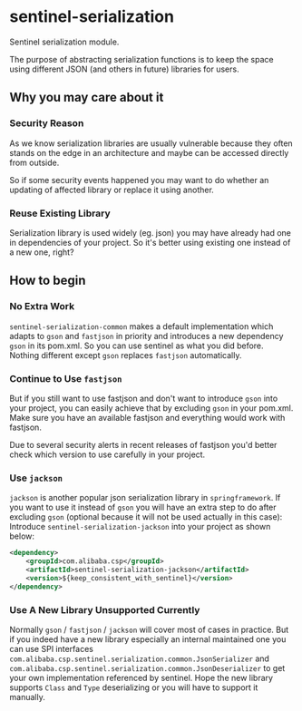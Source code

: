 # sentinel-serialization

Sentinel serialization module.

The purpose of abstracting serialization functions is to keep the space using different JSON (and others in future) libraries for users.

## Why you may care about it

### Security Reason

As we know serialization libraries are usually vulnerable because they often stands on the edge in an architecture and maybe can be accessed directly from outside.

So if some security events happened you may want to do whether an updating of affected library or replace it using another.

### Reuse Existing Library

Serialization library is used widely (eg. json) you may have already had one in dependencies of your project. So it's better using existing one instead of a new one, right?

## How to begin

### No Extra Work

`sentinel-serialization-common` makes a default implementation which adapts to `gson` and `fastjson` in priority and introduces a new dependency `gson` in its pom.xml. So you can use sentinel as what you did before. Nothing different except `gson` replaces `fastjson` automatically.

### Continue to Use `fastjson`

But if you still want to use fastjson and don't want to introduce `gson` into your project, you can easily achieve that by excluding `gson` in your pom.xml. Make sure you have an available fastjson and everything would work with fastjson.

Due to several security alerts in recent releases of fastjson you'd better check which version to use carefully in your project.

### Use `jackson`

`jackson` is another popular json serialization library in `springframework`. If you want to use it instead of `gson` you will have an extra step to do after excluding `gson` (optional because it will not be used actually in this case): Introduce `sentinel-serialization-jackson` into your project as shown below:

```xml
<dependency>
	<groupId>com.alibaba.csp</groupId>
	<artifactId>sentinel-serialization-jackson</artifactId>
	<version>${keep_consistent_with_sentinel}</version>
</dependency>
```

### Use A New Library Unsupported Currently

Normally `gson` / `fastjson` / `jackson` will cover most of cases in practice. But if you indeed have a new library especially an internal maintained one you can use SPI interfaces `com.alibaba.csp.sentinel.serialization.common.JsonSerializer` and `com.alibaba.csp.sentinel.serialization.common.JsonDeserializer` to get your own implementation referenced by sentinel. Hope the new library supports `Class` and `Type` deserializing or you will have to support it manually.

